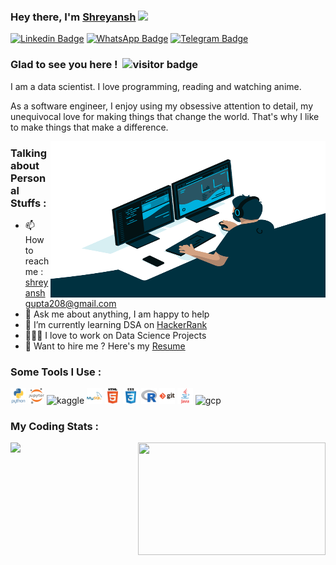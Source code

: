 ### Hey there, I'm <a href="https://shrey208.github.io" target="_blank">Shreyansh</a> <img src="https://media.giphy.com/media/hvRJCLFzcasrR4ia7z/giphy.gif" width="25px">

[![Linkedin Badge](https://img.shields.io/badge/-LinkedIn-0e76a8?style=flat-square&logo=Linkedin&logoColor=white)](https://linkedin.com/in/shrey208)
[![WhatsApp Badge](	https://img.shields.io/badge/WhatsApp-25D366?style=flat-square&logo=whatsapp&logoColor=white)](https://wa.me/917800161571?text=Hi%20Shreyansh,%20I%20saw%20you%20on%20GitHub%20and%20wanted%20to%20contact%20you.)
[![Telegram Badge](https://img.shields.io/badge/-Telegram-0088cc?style=flat-square&logo=Telegram&logoColor=white)](https://t.me/Shrey208)

### Glad to see you here ! &nbsp;![visitor badge](https://visitor-badge.glitch.me/badge?page_id=shrey208.visitor-badge)

I am a data scientist. I love programming, reading and watching anime.

As a software engineer, I enjoy using my obsessive attention to detail, my unequivocal love for making things that change the world. That's why I like to make things that make a difference.

<img align= "right" alt="GIF" src="https://github.com/Shrey208/Shrey208/blob/main/coding.gif?raw=true" width="440" height="250" />

### Talking about Personal Stuffs :

- 📫 How to reach me : shreyanshgupta208@gmail.com
- 💬 Ask me about anything, I am happy to help
- 🚀 I’m currently learning DSA on [HackerRank](https://www.hackerrank.com/Shrey208?hr_r=1)
- 👨🏻‍💻 I love to work on Data Science Projects
- 📝 Want to hire me ? Here's my [Resume](https://drive.google.com/file/d/1nnRHqeBEmDYqLcokwzE7AHWHOnvr4Ugu/view)

### Some Tools I Use :
<p align="left">
<img src="https://raw.githubusercontent.com/devicons/devicon/master/icons/python/python-original-wordmark.svg" alt="python" width="25" height="25" />
<img src="https://raw.githubusercontent.com/devicons/devicon/master/icons/jupyter/jupyter-original-wordmark.svg" alt="jupyter" width="25" height="25" />
<img src="https://www.vectorlogo.zone/logos/kaggle/kaggle-icon.svg" alt="kaggle" width="25" height="25" /> 
<img src="https://raw.githubusercontent.com/devicons/devicon/master/icons/mysql/mysql-original-wordmark.svg" alt="mysql" width="25" height="25" />
<img src="https://raw.githubusercontent.com/devicons/devicon/master/icons/html5/html5-original-wordmark.svg" alt="html5" width="25" height="25" />
<img src="https://raw.githubusercontent.com/devicons/devicon/master/icons/css3/css3-original-wordmark.svg" alt="css3" width="25" height="25" />
<img src="https://raw.githubusercontent.com/devicons/devicon/master/icons/r/r-original.svg" alt="r" width="25" height="25" />
<img src="https://raw.githubusercontent.com/devicons/devicon/master/icons/git/git-original-wordmark.svg" alt="git" width="25" height="25" />
<img src="https://raw.githubusercontent.com/devicons/devicon/master/icons/java/java-original-wordmark.svg" alt="java" width="25" height="25" />
<img src="https://www.vectorlogo.zone/logos/google_cloud/google_cloud-icon.svg" alt="gcp" width="25" height="25" />
</p>
 
### My Coding Stats :
<p>
<img align="left" height="180em" src="https://github-readme-stats.vercel.app/api/top-langs/?username=Shrey208&exclude_repo=KNN-Image-Classification&show_icons=true&hide_border=true&layout=compact&langs_count=8&theme=prussian"/>
<img align="right" width="300em" height="180em" src="https://github-readme-stats.vercel.app/api/wakatime/?username=Shrey208&hide_border=true&theme=prussian"/>
</p>
